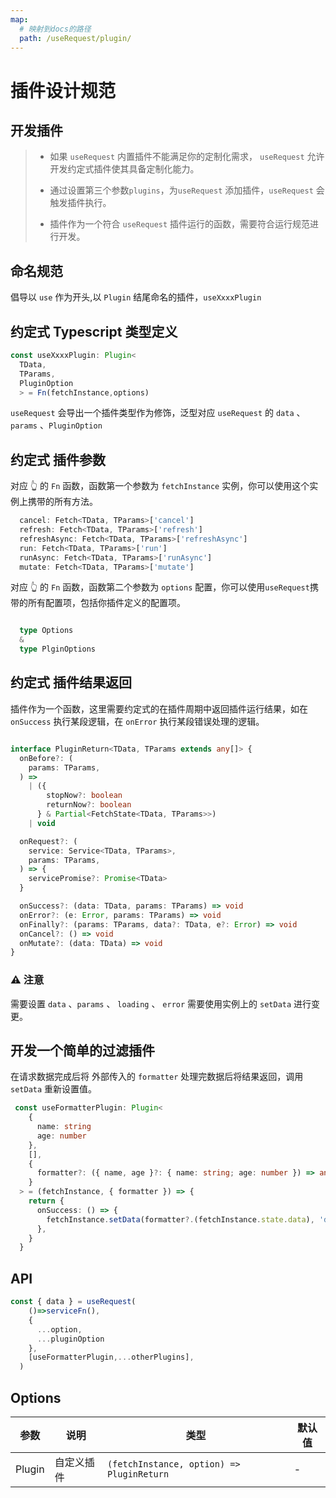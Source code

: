```yaml
---
map:
  # 映射到docs的路径
  path: /useRequest/plugin/
---
```



# 插件设计规范

## 开发插件

> - 如果 `useRequest` 内置插件不能满足你的定制化需求， `useRequest` 允许开发约定式插件使其具备定制化能力。
>
> - 通过设置第三个参数`plugins`，为`useRequest` 添加插件，`useRequest` 会触发插件执行。
>
> - 插件作为一个符合 `useRequest` 插件运行的函数，需要符合运行规范进行开发。



## 命名规范
倡导以 `use` 作为开头,以 `Plugin` 结尾命名的插件，`useXxxxPlugin`


## 约定式 Typescript 类型定义

```typescript
const useXxxxPlugin: Plugin<
  TData,
  TParams,
  PluginOption
  > = Fn(fetchInstance,options)
```
`useRequest` 会导出一个插件类型作为修饰，泛型对应 `useRequest` 的 `data` 、 `params` 、`PluginOption`

## 约定式 插件参数

对应 👆 的 `Fn` 函数，函数第一个参数为 `fetchInstance` 实例，你可以使用这个实例上携带的所有方法。

```typescript
  cancel: Fetch<TData, TParams>['cancel']
  refresh: Fetch<TData, TParams>['refresh']
  refreshAsync: Fetch<TData, TParams>['refreshAsync']
  run: Fetch<TData, TParams>['run']
  runAsync: Fetch<TData, TParams>['runAsync']
  mutate: Fetch<TData, TParams>['mutate']

```

对应 👆 的 `Fn` 函数，函数第二个参数为 `options` 配置，你可以使用`useRequest`携带的所有配置项，包括你插件定义的配置项。

```typescript

  type Options
  &
  type PlginOptions

```

## 约定式 插件结果返回

插件作为一个函数，这里需要约定式的在插件周期中返回插件运行结果，如在 `onSuccess` 执行某段逻辑，在 `onError` 执行某段错误处理的逻辑。

```typescript

interface PluginReturn<TData, TParams extends any[]> {
  onBefore?: (
    params: TParams,
  ) =>
    | ({
        stopNow?: boolean
        returnNow?: boolean
      } & Partial<FetchState<TData, TParams>>)
    | void

  onRequest?: (
    service: Service<TData, TParams>,
    params: TParams,
  ) => {
    servicePromise?: Promise<TData>
  }

  onSuccess?: (data: TData, params: TParams) => void
  onError?: (e: Error, params: TParams) => void
  onFinally?: (params: TParams, data?: TData, e?: Error) => void
  onCancel?: () => void
  onMutate?: (data: TData) => void
}

```


### ⚠️ 注意
需要设置 `data` 、`params` 、 `loading` 、 `error` 需要使用实例上的 `setData` 进行变更。



## 开发一个简单的过滤插件

<demo src="./demo/demo.vue"
  language="vue"
  title=""
  desc="字段过滤插件, 在数据请求成功的时候修改原本的数据">
</demo>

在请求数据完成后将 外部传入的 `formatter` 处理完数据后将结果返回，调用 `setData` 重新设置值。

``` typescript
 const useFormatterPlugin: Plugin<
    {
      name: string
      age: number
    },
    [],
    {
      formatter?: ({ name, age }?: { name: string; age: number }) => any
    }
  > = (fetchInstance, { formatter }) => {
    return {
      onSuccess: () => {
        fetchInstance.setData(formatter?.(fetchInstance.state.data), 'data')
      },
    }
  }
```

## API

```typescript
const { data } = useRequest(
    ()=>serviceFn(),
    {
      ...option,
      ...pluginOption
    },
    [useFormatterPlugin,...otherPlugins],
  )  
```

## Options

| 参数  | 说明                 | 类型      | 默认值 |
| ----- | -------------------- | --------- | ------ |
| Plugin | 自定义插件 | ` (fetchInstance, option) => PluginReturn ` | - |



